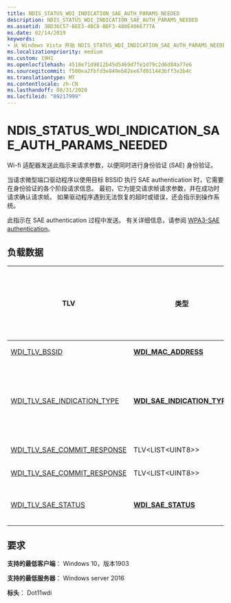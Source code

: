 ```yaml
---
title: NDIS_STATUS_WDI_INDICATION_SAE_AUTH_PARAMS_NEEDED
description: NDIS_STATUS_WDI_INDICATION_SAE_AUTH_PARAMS_NEEDED
ms.assetid: 3BD36C57-BEE3-4BC8-BDF3-480E4066777A
ms.date: 02/14/2019
keywords:
- 从 Windows Vista 开始 NDIS_STATUS_WDI_INDICATION_SAE_AUTH_PARAMS_NEEDED 网络驱动程序
ms.localizationpriority: medium
ms.custom: 19H1
ms.openlocfilehash: 4518e71d9812b45d5469d7fe1d79c2d6d84a77e6
ms.sourcegitcommit: f500ea2fbfd3e849eb82ee67d011443bff3e2b4c
ms.translationtype: MT
ms.contentlocale: zh-CN
ms.lasthandoff: 08/31/2020
ms.locfileid: "89217999"
---
```

# <a name="ndis_status_wdi_indication_sae_auth_params_needed"></a>NDIS_STATUS_WDI_INDICATION_SAE_AUTH_PARAMS_NEEDED

Wi-fi 适配器发送此指示来请求参数，以便同时进行身份验证 (SAE) 身份验证。

当请求微型端口驱动程序以使用目标 BSSID 执行 SAE authentication 时，它需要在身份验证的各个阶段请求信息。 最初，它为提交请求帧请求参数，并在成功时请求确认请求帧。 如果驱动程序遇到无法恢复的超时或错误，还会指示到操作系统。

此指示在 SAE authentication 过程中发送。 有关详细信息，请参阅 [WPA3-SAE authentication](wpa3-sae-authentication.md)。

## <a name="payload-data"></a>负载数据

| TLV | 类型 | 允许多个 TLV 实例 | 可选 | 说明 |
| --- | --- | --- | --- | --- |
| [WDI_TLV_BSSID](wdi-tlv-bssid.md) | [**WDI_MAC_ADDRESS**](/windows-hardware/drivers/ddi/dot11wdi/ns-dot11wdi-_wdi_mac_address) |   |   | AP 的 BSS ID。 |
| [WDI_TLV_SAE_INDICATION_TYPE](wdi-tlv-sae-indication-type.md) | [**WDI_SAE_INDICATION_TYPE**](/windows-hardware/drivers/ddi/wditypes/ne-wditypes-_wdi_sae_indication_type) |   |   | 继续对 BSSID 进行 SAE 身份验证所需的信息的类型，或者无法继续进行身份验证的通知。 |
| [WDI_TLV_SAE_COMMIT_RESPONSE](wdi-tlv-sae-commit-response.md) | TLV\<LIST\<UINT8>> |   | X | SAE 提交响应帧。 |
| [WDI_TLV_SAE_COMMIT_RESPONSE](wdi-tlv-sae-confirm-response.md) | TLV\<LIST\<UINT8>> |   | X | SAE 确认响应帧。 |
| [WDI_TLV_SAE_STATUS](wdi-tlv-sae-status.md) | [**WDI_SAE_STATUS**](/windows-hardware/drivers/ddi/wditypes/ne-wditypes-_wdi_sae_status) |   | X | SAE authentication 失败错误状态。 |

## <a name="requirements"></a>要求

**支持的最低客户端**： Windows 10，版本1903

**支持的最低服务器**： Windows server 2016

**标头**： Dot11wdi